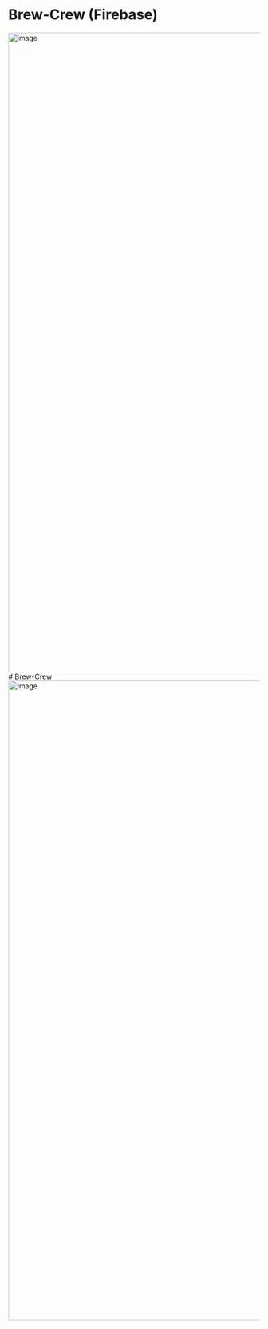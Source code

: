 # Brew-Crew (Firebase)

<img width="1280" alt="image" src="https://user-images.githubusercontent.com/113341694/206045595-1d3e0c27-3db9-478c-8966-9feba9a589d5.png">
# Brew-Crew
<img width="1280" alt="image" src="https://user-images.githubusercontent.com/113341694/206045530-bb051d10-9b68-4e1a-9c79-7f0adabe2d5b.png">
